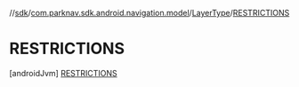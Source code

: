 //[sdk](../../../../index.md)/[com.parknav.sdk.android.navigation.model](../../index.md)/[LayerType](../index.md)/[RESTRICTIONS](index.md)



# RESTRICTIONS  
 [androidJvm] [RESTRICTIONS](index.md)  
   

